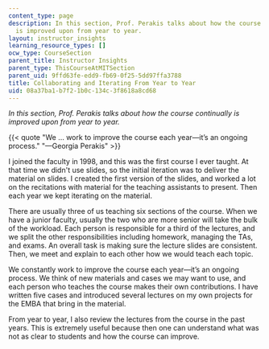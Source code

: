 ```yaml
---
content_type: page
description: In this section, Prof. Perakis talks about how the course continually
  is improved upon from year to year.
layout: instructor_insights
learning_resource_types: []
ocw_type: CourseSection
parent_title: Instructor Insights
parent_type: ThisCourseAtMITSection
parent_uid: 9ffd63fe-edd9-fb69-0f25-5dd97ffa3788
title: Collaborating and Iterating From Year to Year
uid: 08a37ba1-b7f2-1b0c-134c-3f8618a8cd68
---
```


_In this section, Prof. Perakis talks about how the course continually is improved upon from year to year._

{{< quote "We … work to improve the course each year—it’s an ongoing process." "—Georgia Perakis" >}}

I joined the faculty in 1998, and this was the first course I ever taught. At that time we didn't use slides, so the initial iteration was to deliver the material on slides. I created the first version of the slides, and worked a lot on the recitations with material for the teaching assistants to present. Then each year we kept iterating on the material.

There are usually three of us teaching six sections of the course. When we have a junior faculty, usually the two who are more senior will take the bulk of the workload. Each person is responsible for a third of the lectures, and we split the other responsibilities including homework, managing the TAs, and exams. An overall task is making sure the lecture slides are consistent. Then, we meet and explain to each other how we would teach each topic.

We constantly work to improve the course each year—it’s an ongoing process. We think of new materials and cases we may want to use, and each person who teaches the course makes their own contributions. I have written five cases and introduced several lectures on my own projects for the EMBA that bring in the material.

From year to year, I also review the lectures from the course in the past years. This is extremely useful because then one can understand what was not as clear to students and how the course can improve.